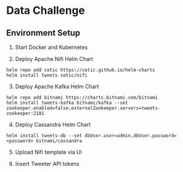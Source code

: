 # Data Challenge

## Environment Setup

1. Start Docker and Kubernetes

2. Deploy Apache Nifi Helm Chart
```
helm repo add cetic https://cetic.github.io/helm-charts
helm install tweets cetic/nifi
```

3. Deploy Apache Kafka Helm Chart
```
helm repo add bitnami https://charts.bitnami.com/bitnami
helm install tweets-kafka bitnami/kafka --set zookeeper.enabled=false,externalZookeeper.servers=tweets-zookeeper:2181
```

4. Deploy Cassandra Helm Chart
```
helm install tweets-db --set dbUser.user=admin,dbUser.password=<password> bitnami/cassandra
```

5. Upload Nifi template via UI

6. Insert Tweeter API tokens

